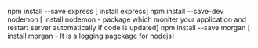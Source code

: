 npm install --save express [ install express]
npm install --save-dev nodemon [ install nodemon - package which moniter your application and restart server automatically if code is updated]
npm install --save morgan [ install morgan - It is a logging pagckage for nodejs]

